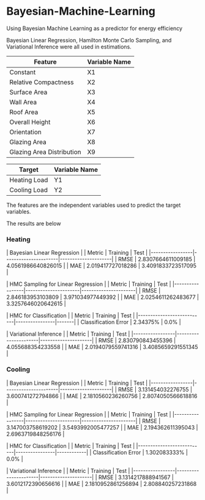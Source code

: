 # Bayesian-Machine-Learning
Using Bayesian Machine Learning as a predictor for energy efficiency

Bayesian Linear Regression, Hamilton Monte Carlo Sampling, and Variational Inference were all used in estimations.


| Feature                      | Variable Name |
|------------------------------|---------------|
| Constant                     | X1            |
| Relative Compactness         | X2            |
| Surface Area                 | X3            |
| Wall Area                    | X4            |
| Roof Area                    | X5            |
| Overall Height               | X6            |
| Orientation                  | X7            |
| Glazing Area                 | X8            |
| Glazing Area Distribution    | X9            |

| Target       | Variable Name |
|--------------|---------------|
| Heating Load | Y1            |
| Cooling Load | Y2            |

The features are the independent variables used to predict the target variables. 

The results are below

### Heating
|              Bayesian Linear Regression                      |
| Metric          | Training             | Test                |
|-----------------|----------------------|---------------------|
| RMSE            | 2.8307664611009185   | 4.0561986640826015  |
| MAE             | 2.019417727018286    | 3.4091833723517095  |

|              HMC Sampling for Linear Regression               |
| Metric          | Training             | Test                 |
|-----------------|----------------------|----------------------|
| RMSE            | 2.846183953103809    | 3.971034977449392    |
| MAE             | 2.0254611262483677   | 3.3257646020642615   |

|              HMC for Classification                |
| Metric                    | Training       | Test  |
|---------------------------|----------------|-------|
| Classification Error      | 2.34375%       | 0.0%  |

|              Variational Inference                           |
| Metric          | Training             | Test                |
|-----------------|----------------------|---------------------|
| RMSE            | 2.830790843455396    | 4.055688354233558   |
| MAE             | 2.0194079559741316   | 3.4085659291551345  |

### Cooling
|              Bayesian Linear Regression                      |
| Metric          | Training             | Test                |
|-----------------|----------------------|---------------------|
| RMSE            | 3.131454032276755    | 3.600741272794866   |
| MAE             | 2.1810560236260756   | 2.8074050566618816  |

|              HMC Sampling for Linear Regression               |
| Metric          | Training             | Test                 |
|-----------------|----------------------|----------------------|
| RMSE            | 3.147003758619202    | 3.5493992005477257   |
| MAE             | 2.194362611395043    | 2.6963719848256176   |

|              HMC for Classification                     |
| Metric                    | Training       | Test       |
|---------------------------|----------------|------------|
| Classification Error      | 1.302083333%   | 0.0%       |

|              Variational Inference                           |
| Metric          | Training             | Test                |
|-----------------|----------------------|---------------------|
| RMSE            | 3.1314217888941567   | 3.6012172390656616  |
| MAE             | 2.1810952861256894   | 2.808840257231868   |

